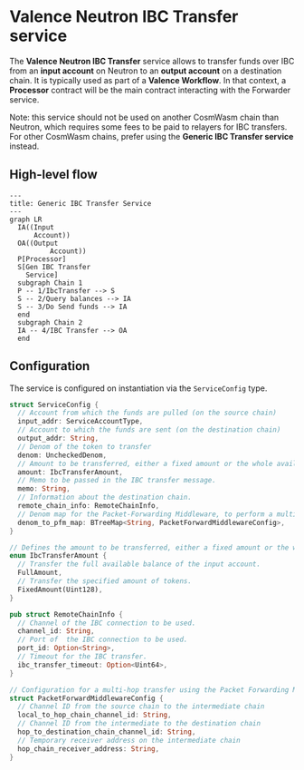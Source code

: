# Valence Neutron IBC Transfer service

The **Valence Neutron IBC Transfer** service allows to transfer funds over IBC from an **input account** on Neutron to an **output account** on a destination chain. It is typically used as part of a **Valence Workflow**. In that context, a **Processor** contract will be the main contract interacting with the Forwarder service.

Note: this service should not be used on another CosmWasm chain than Neutron, which requires some fees to be paid to relayers for IBC transfers. For other CosmWasm chains, prefer using the **Generic IBC Transfer service** instead.

## High-level flow

```mermaid
---
title: Generic IBC Transfer Service
---
graph LR
  IA((Input
      Account))
  OA((Output
		  Account))
  P[Processor]
  S[Gen IBC Transfer
    Service]
  subgraph Chain 1
  P -- 1/IbcTransfer --> S
  S -- 2/Query balances --> IA
  S -- 3/Do Send funds --> IA
  end
  subgraph Chain 2
  IA -- 4/IBC Transfer --> OA
  end
```

## Configuration

The service is configured on instantiation via the `ServiceConfig` type.
```rust
struct ServiceConfig {
  // Account from which the funds are pulled (on the source chain)
  input_addr: ServiceAccountType,
  // Account to which the funds are sent (on the destination chain)
  output_addr: String,
  // Denom of the token to transfer
  denom: UncheckedDenom,
  // Amount to be transferred, either a fixed amount or the whole available balance.
  amount: IbcTransferAmount,
  // Memo to be passed in the IBC transfer message.
  memo: String,
  // Information about the destination chain.
  remote_chain_info: RemoteChainInfo,
  // Denom map for the Packet-Forwarding Middleware, to perform a multi-hop transfer.
  denom_to_pfm_map: BTreeMap<String, PacketForwardMiddlewareConfig>,
}

// Defines the amount to be transferred, either a fixed amount or the whole available balance.
enum IbcTransferAmount {
  // Transfer the full available balance of the input account.
  FullAmount,
  // Transfer the specified amount of tokens.
  FixedAmount(Uint128),
}

pub struct RemoteChainInfo {
  // Channel of the IBC connection to be used.
  channel_id: String,
  // Port of  the IBC connection to be used.
  port_id: Option<String>,
  // Timeout for the IBC transfer.
  ibc_transfer_timeout: Option<Uint64>,
}

// Configuration for a multi-hop transfer using the Packet Forwarding Middleware
struct PacketForwardMiddlewareConfig {
  // Channel ID from the source chain to the intermediate chain
  local_to_hop_chain_channel_id: String,
  // Channel ID from the intermediate to the destination chain
  hop_to_destination_chain_channel_id: String,
  // Temporary receiver address on the intermediate chain
  hop_chain_receiver_address: String,
}
```
